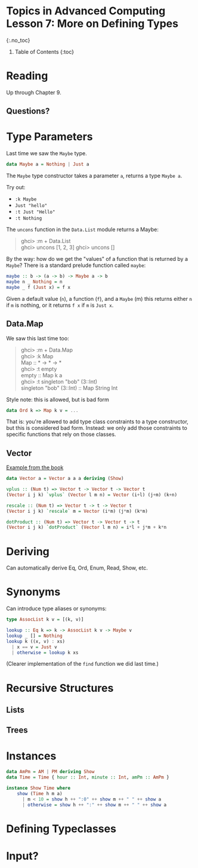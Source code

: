 # Topics in Advanced Computing Lesson 7: More on Defining Types
{:.no_toc}

1. Table of Contents
{:toc}

# Reading

Up through Chapter 9.

## Questions?

# Type Parameters

Last time we saw the `Maybe` type.

```haskell
data Maybe a = Nothing | Just a
```

The `Maybe` type constructor takes a parameter `a`, returns a type `Maybe a`.

Try out:

* `:k Maybe`
* `Just "hello"`
* `:t Just "Hello"`
* `:t Nothing`

The `uncons` function in the `Data.List` module returns a Maybe:

> ghci> :m + Data.List  
> ghci> uncons [1, 2, 3]
> ghci> uncons []

By the way: how do we get the "values" of a function that is returned by a `Maybe`? There is a standard prelude function called `maybe`:

```haskell
maybe :: b -> (a -> b) -> Maybe a -> b
maybe n _ Nothing = n
maybe _ f (Just x) = f x
```

Given a default value (`n`), a function (`f`), and a `Maybe` (m) this returns either `n` if `m` is nothing, or it returns `f x` if `m` is `Just x`.

## Data.Map

We saw this last time too:

> ghci> :m + Data.Map  
> ghci> :k Map  
> Map :: * -> * -> *  
> ghci> :t empty  
> empty :: Map k a  
> ghci> :t singleton "bob" (3::Int)  
> singleton "bob" (3::Int) :: Map String Int

Style note: this is allowed, but is bad form

```haskell
data Ord k => Map k v = ...
```

That is: you're allowed to add type class constraints to a type constructor, but this is considered bad form. Instead: we only add those constraints to specific functions that rely on those classes.

## Vector

[Example from the book](https://learnyouahaskell.com/making-our-own-types-and-typeclasses#type-parameters)

```haskell
data Vector a = Vector a a a deriving (Show)

vplus :: (Num t) => Vector t -> Vector t -> Vector t
(Vector i j k) `vplus` (Vector l m n) = Vector (i+l) (j+m) (k+n)

rescale :: (Num t) => Vector t -> t -> Vector t
(Vector i j k) `rescale` m = Vector (i*m) (j*m) (k*m)

dotProduct :: (Num t) => Vector t -> Vector t -> t
(Vector i j k) `dotProduct` (Vector l m n) = i*l + j*m + k*n
```

# Deriving

Can automatically derive Eq, Ord, Enum, Read, Show, etc.

# Synonyms

Can introduce type aliases or synonyms:

```haskell
type AssocList k v = [(k, v)]

lookup :: Eq k => k -> AssocList k v -> Maybe v
lookup _ [] = Nothing
lookup k ((x, v) : xs)
  | x == v = Just v
  | otherwise = lookup k xs
```

(Clearer implementation of the `find` function we did last time.)

# Recursive Structures

## Lists

## Trees

# Instances

```haskell
data AmPm = AM | PM deriving Show
data Time = Time { hour :: Int, minute :: Int, amPm :: AmPm }

instance Show Time where
    show (Time h m a)
      | m < 10 = show h ++ ":0" ++ show m ++ " " ++ show a
      | otherwise = show h ++ ":" ++ show m ++ " " ++ show a
```

# Defining Typeclasses

# Input?